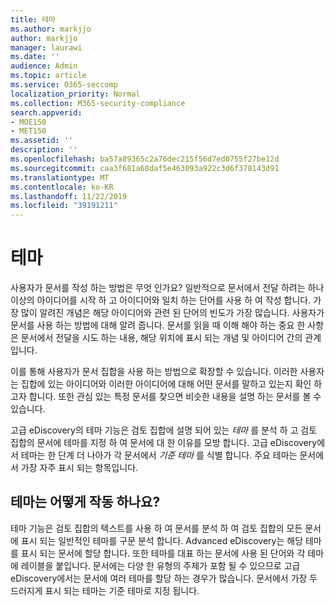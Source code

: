 ```yaml
---
title: 테마
ms.author: markjjo
author: markjjo
manager: laurawi
ms.date: ''
audience: Admin
ms.topic: article
ms.service: O365-seccomp
localization_priority: Normal
ms.collection: M365-security-compliance
search.appverid:
- MOE150
- MET150
ms.assetid: ''
description: ''
ms.openlocfilehash: ba57a89365c2a76dec215f56d7ed0755f27be12d
ms.sourcegitcommit: caa3f681a68daf5e463093a922c3d6f378143d91
ms.translationtype: MT
ms.contentlocale: ko-KR
ms.lasthandoff: 11/22/2019
ms.locfileid: "39191211"
---
```

# <a name="themes"></a>테마

사용자가 문서를 작성 하는 방법은 무엇 인가요? 일반적으로 문서에서 전달 하려는 하나 이상의 아이디어를 시작 하 고 아이디어와 일치 하는 단어를 사용 하 여 작성 합니다. 가장 많이 알려진 개념은 해당 아이디어와 관련 된 단어의 빈도가 가장 많습니다. 사용자가 문서를 사용 하는 방법에 대해 알려 줍니다. 문서를 읽을 때 이해 해야 하는 중요 한 사항은 문서에서 전달을 시도 하는 내용, 해당 위치에 표시 되는 개념 및 아이디어 간의 관계입니다.

이를 통해 사용자가 문서 집합을 사용 하는 방법으로 확장할 수 있습니다. 이러한 사용자는 집합에 있는 아이디어와 이러한 아이디어에 대해 어떤 문서를 말하고 있는지 확인 하고자 합니다. 또한 관심 있는 특정 문서를 찾으면 비슷한 내용을 설명 하는 문서를 볼 수 있습니다.

고급 eDiscovery의 테마 기능은 검토 집합에 설명 되어 있는 *테마* 를 분석 하 고 검토 집합의 문서에 테마를 지정 하 여 문서에 대 한 이유를 모방 합니다. 고급 eDiscovery에서 테마는 한 단계 더 나아가 각 문서에서 *기준 테마* 를 식별 합니다. 주요 테마는 문서에서 가장 자주 표시 되는 항목입니다.

## <a name="how-does-themes-work"></a>테마는 어떻게 작동 하나요?

테마 기능은 검토 집합의 텍스트를 사용 하 여 문서를 분석 하 여 검토 집합의 모든 문서에 표시 되는 일반적인 테마를 구문 분석 합니다. Advanced eDiscovery는 해당 테마를 표시 되는 문서에 할당 합니다. 또한 테마를 대표 하는 문서에 사용 된 단어와 각 테마에 레이블을 붙입니다. 문서에는 다양 한 유형의 주제가 포함 될 수 있으므로 고급 eDiscovery에서는 문서에 여러 테마를 할당 하는 경우가 많습니다. 문서에서 가장 두드러지게 표시 되는 테마는 기준 테마로 지정 됩니다.